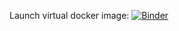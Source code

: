 Launch virtual docker image:
[![Binder](http://mybinder.org/badge.svg)](http://mybinder.org/repo/restrepo/fill_scatter)
